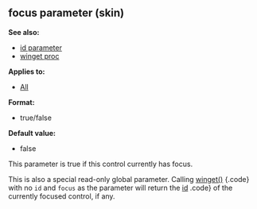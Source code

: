 ## focus parameter (skin)
**See also:**
*   [id parameter](/ref/%7Bskin%7D/param/id.md) 
*   [winget proc](/ref/proc/winget.md) 
<!-- -->
**Applies to:**
*   [All](/ref/%7Bskin%7D/control.md) 
<!-- -->
**Format:**
*   true/false
<!-- -->
**Default value:**
*   false


This parameter is true if this control currently has focus.


This is also a special read-only global parameter. Calling
[winget()](/ref/proc/winget.md) {.code} with no `id` and `focus` as the
parameter will return the [id](/ref/%7Bskin%7D/param/id.md) .code} of the
currently focused control, if any.